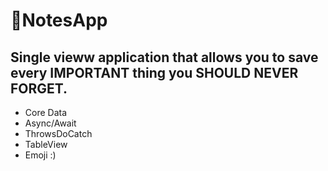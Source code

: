 # 📝NotesApp
## Single vieww application that allows you to save every IMPORTANT thing you SHOULD NEVER FORGET.

- Core Data
- Async/Await
- ThrowsDoCatch
- TableView
- Emoji :)
